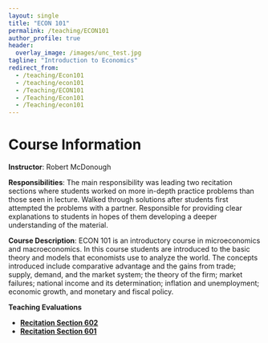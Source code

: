 ```yaml
---
layout: single
title: "ECON 101"
permalink: /teaching/ECON101
author_profile: true
header:
  overlay_image: /images/unc_test.jpg
tagline: "Introduction to Economics"
redirect_from:
  - /teaching/Econ101
  - /teaching/econ101
  - /Teaching/ECON101
  - /Teaching/Econ101
  - /Teaching/econ101
---
```


# Course Information

**Instructor**: Robert McDonough

**Responsibilities**: The main responsibility was leading two recitation sections where students worked on more in-depth practice problems than those seen in lecture. Walked through solutions after students first attempted the problems with a partner. Responsible for providing clear explanations to students in hopes of them developing a deeper understanding of the material. 

**Course Description**: ECON 101 is an introductory course in microeconomics and macroeconomics. In this course students are introduced to the basic theory and models that economists use to analyze the world. The concepts introduced include comparative advantage and the gains from trade; supply, demand, and the market system; the theory of the firm; market failures; national income and its determination; inflation and unemployment; economic growth, and monetary and fiscal policy. 

**Teaching Evaluations**
- [**Recitation Section 602**](https://alexmarsh.io/files/ECON101-602_Spring2024_Evals.pdf)
- [**Recitation Section 601**](https://alexmarsh.io/files/ECON101-601_Spring2024_Evals.pdf)